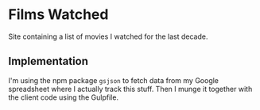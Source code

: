 # Films Watched

Site containing a list of movies I watched for the last decade.

## Implementation

I'm using the npm package `gsjson` to fetch data from my Google spreadsheet where I actually track this stuff. 
Then I munge it together with the client code using the Gulpfile.
